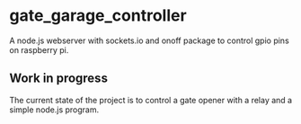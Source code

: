 # gate_garage_controller
A node.js webserver with sockets.io and onoff package to control gpio pins on raspberry pi. 

## Work in progress
The current state of the project is to control a gate opener with a relay and a simple node.js program. 



